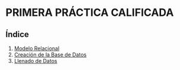 # PRIMERA PRÁCTICA CALIFICADA

## Índice

1. [Modelo Relacional](1.ModeloRelacional.md)
2. [Creación de la Base de Datos](2.CreacionBD.md)
3. [Llenado de Datos](3.LlenadoDatos.md)

